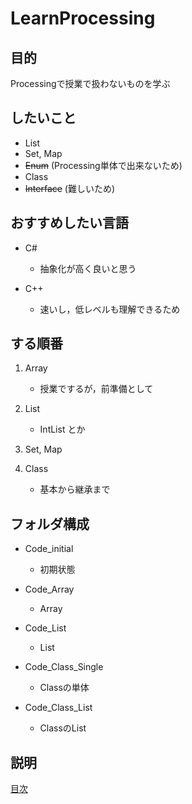 # LearnProcessing

## 目的

Processingで授業で扱わないものを学ぶ

## したいこと

- List
- Set, Map
- ~~Enum~~ (Processing単体で出来ないため)
- Class
- ~~Interface~~ (難しいため)

## おすすめしたい言語

- C#
    - 抽象化が高く良いと思う

- C++
    - 速いし，低レベルも理解できるため

## する順番

1. Array
    - 授業でするが，前準備として

2. List
    - IntList とか

3. Set, Map

4. Class
    - 基本から継承まで

## フォルダ構成

- Code_initial
    - 初期状態

- Code_Array
    - Array

- Code_List
    - List

- Code_Class_Single
    - Classの単体

- Code_Class_List
    - ClassのList

## 説明

[目次](./Learn.md)
